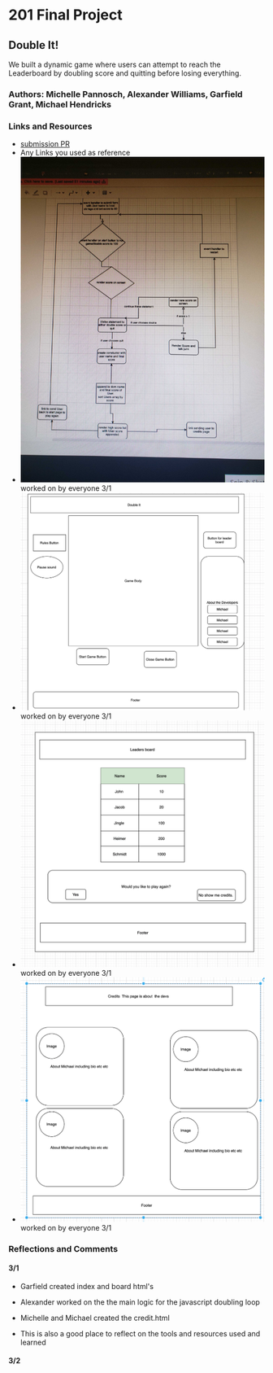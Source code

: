# 201 Final Project

## Double It!

We built a dynamic game where users can attempt to reach the Leaderboard by doubling score and quitting before losing everything.

### Authors: Michelle Pannosch, Alexander Williams, Garfield Grant, Michael Hendricks

### Links and Resources

* [submission PR](http://xyz.com)
* Any Links you used as reference
* ![Project UML](img/uml.jpg) worked on by everyone 3/1
* ![Wireframe for main game page](img/game-screen.png) worked on by everyone 3/1
* ![Wireframe for Hight Score page](img/high-score-page.png) worked on by everyone 3/1
* ![Wireframe for About Me/Credits page](img/about-me-page.png) worked on by everyone 3/1

### Reflections and Comments

#### 3/1

* Garfield created index and board html's
* Alexander worked on the the main logic for the javascript doubling loop
* Michelle and Michael created the credit.html

* This is also a good place to reflect on the tools and resources used and learned

#### 3/2